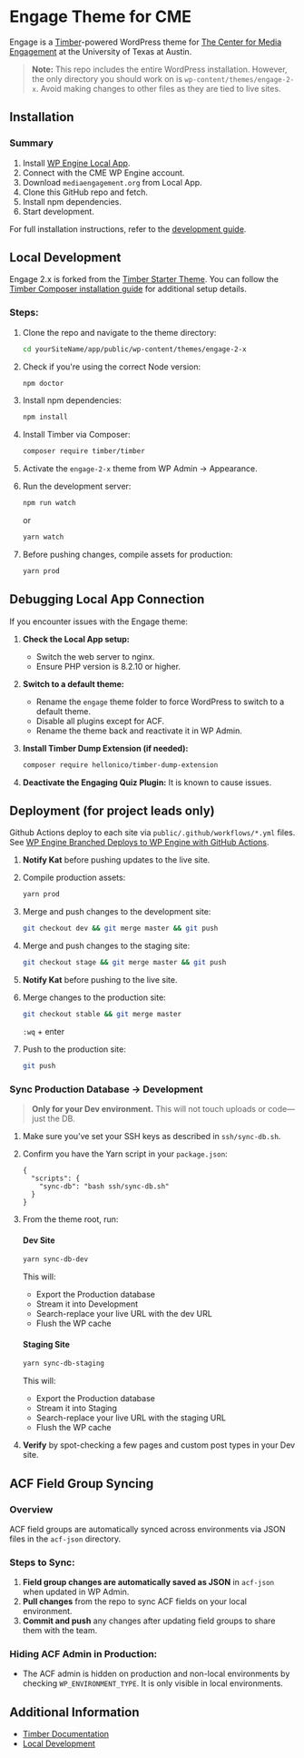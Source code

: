 <!----- Conversion time: 1.029 seconds.


Using this Markdown file:

1. Cut and paste this output into your source file.
2. See the notes and action items below regarding this conversion run.
3. Check the rendered output (headings, lists, code blocks, tables) for proper
   formatting and use a linkchecker before you publish this page.

Conversion notes:

* Docs to Markdown version 1.0β21
* Thu Apr 02 2020 11:55:39 GMT-0700 (PDT)
* Source doc: CME Updated Readme.md
----->

# Engage Theme for CME

Engage is a [Timber](https://timber.github.io/docs/)-powered WordPress theme for [The Center for Media Engagement](https://mediaengagement.org/) at the University of Texas at Austin.

> **Note:** This repo includes the entire WordPress installation. However, the only directory you should work on is `wp-content/themes/engage-2-x`. Avoid making changes to other files as they are tied to live sites.

## Installation

### Summary

1. Install [WP Engine Local App](http://localwp.com/).
2. Connect with the CME WP Engine account.
3. Download `mediaengagement.org` from Local App.
4. Clone this GitHub repo and fetch.
5. Install npm dependencies.
6. Start development.

For full installation instructions, refer to the [development guide](https://docs.mediaengagement.org/mediaengagement/#installation).

## Local Development

Engage 2.x is forked from the [Timber Starter Theme](https://github.com/timber/starter-theme). You can follow the [Timber Composer installation guide](https://timber.github.io/docs/getting-started/switch-to-composer/) for additional setup details.

### Steps:

1. Clone the repo and navigate to the theme directory:

    ```bash
    cd yourSiteName/app/public/wp-content/themes/engage-2-x
    ```

2. Check if you're using the correct Node version:

    ```bash
    npm doctor
    ```

3. Install npm dependencies:

    ```bash
    npm install
    ```

4. Install Timber via Composer:

    ```bash
    composer require timber/timber
    ```

5. Activate the `engage-2-x` theme from WP Admin → Appearance.

6. Run the development server:

    ```bash
    npm run watch
    ```
    or
    ```bash
    yarn watch
    ```

7. Before pushing changes, compile assets for production:

    ```bash
    yarn prod
    ```

## Debugging Local App Connection

If you encounter issues with the Engage theme:

1. **Check the Local App setup:**
    - Switch the web server to nginx.
    - Ensure PHP version is 8.2.10 or higher.

2. **Switch to a default theme:**
    - Rename the `engage` theme folder to force WordPress to switch to a default theme.
    - Disable all plugins except for ACF.
    - Rename the theme back and reactivate it in WP Admin.

3. **Install Timber Dump Extension (if needed):**

    ```bash
    composer require hellonico/timber-dump-extension
    ```

4. **Deactivate the Engaging Quiz Plugin:** It is known to cause issues.

## Deployment (for project leads only)

Github Actions deploy to each site via `public/.github/workflows/*.yml` files. See [WP Engine Branched Deploys to WP Engine with GitHub Actions](https://wpengine.com/builders/branched-deploys-wp-engine-github-actions/).

1. **Notify Kat** before pushing updates to the live site.
2. Compile production assets:

    ```bash
    yarn prod
    ```

3. Merge and push changes to the development site:

    ```bash
    git checkout dev && git merge master && git push
    ```

4. Merge and push changes to the staging site:

    ```bash
    git checkout stage && git merge master && git push
    ```

5. **Notify Kat** before pushing to the live site.
6. Merge changes to the production site:

    ```bash
    git checkout stable && git merge master
    ```

    `:wq` + enter
    
7. Push to the production site:

    ```bash
    git push
    ```

### Sync Production Database → Development

> **Only for your Dev environment.** This will not touch uploads or code—just the DB.

1. Make sure you’ve set your SSH keys as described in `ssh/sync-db.sh`.  
2. Confirm you have the Yarn script in your `package.json`:
    ```jsonc
    {
      "scripts": {
        "sync-db": "bash ssh/sync-db.sh"
      }
    }
    ```
3. From the theme root, run:

    #### Dev Site
    ```bash
    yarn sync-db-dev
    ```
    This will:
    - Export the Production database  
    - Stream it into Development  
    - Search-replace your live URL with the dev URL  
    - Flush the WP cache  

    #### Staging Site
    ```bash
    yarn sync-db-staging
    ```
    This will:
    - Export the Production database  
    - Stream it into Staging  
    - Search-replace your live URL with the staging URL  
    - Flush the WP cache  

4. **Verify** by spot-checking a few pages and custom post types in your Dev site.

## ACF Field Group Syncing

### Overview

ACF field groups are automatically synced across environments via JSON files in the `acf-json` directory.

### Steps to Sync:

1. **Field group changes are automatically saved as JSON** in `acf-json` when updated in WP Admin.
2. **Pull changes** from the repo to sync ACF fields on your local environment.
3. **Commit and push** any changes after updating field groups to share them with the team.

### Hiding ACF Admin in Production:

- The ACF admin is hidden on production and non-local environments by checking `WP_ENVIRONMENT_TYPE`. It is only visible in local environments.

## Additional Information

- [Timber Documentation](https://timber.github.io/docs/)
- [Local Development](https://docs.mediaengagement.org/mediaengagement/#local-development)
